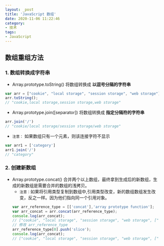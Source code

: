 ```yaml
---
layout: _post
title: 'JavaScript 数组'
date: 2020-11-06 11:22:46
category:
- 技术
tags:
- JavaScript
---
```


## 数组重组方法
### 1.  数组转换成字符串
* Array.prototype.toString() 将数组转换成 **以逗号分隔的字符串**
```javascript
var arr = ["cookie", "local storage", "session storage", "web storage"];
arr.toString();
// "cookie,local storage,session storage,web storage"
```
* Array.prototype.join([separator]) 将数组转换成 **指定分隔符的字符串**
```javascript
arr.join('/')
// "cookie/local storage/session storage/web storage"
```
  - `注意：` 如果数组只有一个元素，则该连接字符不显示
  ```javascript
  var arr1 = ['category']
  arr1.join('/')
  // "category"
  ```
### 2.  创建新数组
* Array.prototype.concat() 合并两个以上数组，最终拿到生成后的新数组，生成的新数组是需要合并的数组的浅拷贝。
  - `注意：`如果将引用类型复制到数组中,引用类型改变，新的数组数组发生改变，反之一样。因为他们指向同一个引用对象。
  ```javascript
  var arr_reference_type = [['concat'],'array prototype function'];
  var arr_concat = arr.concat(arr_reference_type);
  console.log(arr_concat);
  // ["cookie", "local storage", "session storage", "web storage", ["concat"], "array prototype function"]
  // 修改 arr_reference_type
  arr_reference_type[0].push('slice');
  console.log(arr_concat);
  // ["cookie", "local storage", "session storage", "web storage", ["concat", "slice"], "array prototype function"]
```
